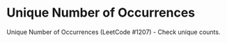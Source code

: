# Unique Number of Occurrences

Unique Number of Occurrences (LeetCode #1207) - Check unique counts.
